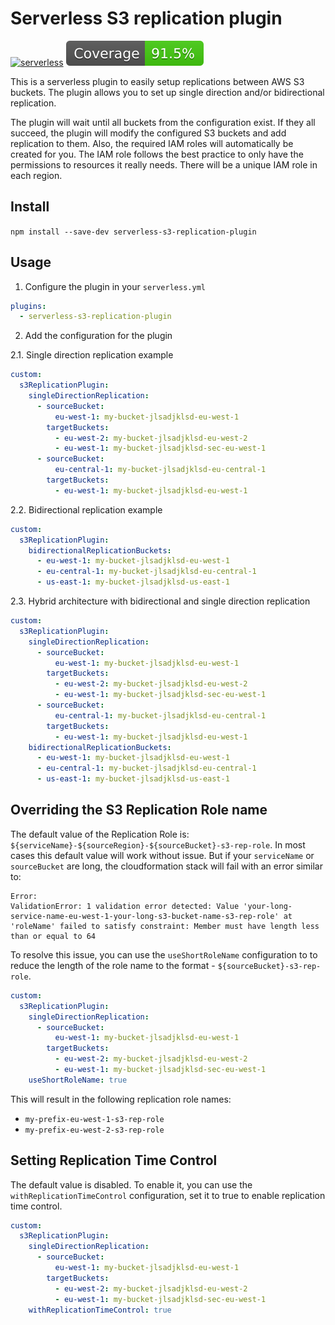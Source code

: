 # Serverless S3 replication plugin

[![serverless](http://public.serverless.com/badges/v3.svg)](http://www.serverless.com)
![Coverage Status](https://raw.githubusercontent.com/stefmorren/serverless-s3-replication-plugin/main/coverage/badge.svg?branch=master)

This is a serverless plugin to easily setup replications between AWS S3 buckets. The plugin allows you to set up single
direction and/or bidirectional replication.

The plugin will wait until all buckets from the configuration exist. If they all succeed, the plugin will modify the
configured S3 buckets and add replication to them. Also, the required IAM roles will automatically be created for you.
The IAM role follows the best practice to only have the permissions to resources it really needs. There will be a unique
IAM role in each region.

## Install

`npm install --save-dev serverless-s3-replication-plugin`

## Usage

1. Configure the plugin in your `serverless.yml`

```yaml
plugins:
  - serverless-s3-replication-plugin
```

2. Add the configuration for the plugin

2.1. Single direction replication example

```yaml
custom:
  s3ReplicationPlugin:
    singleDirectionReplication:
      - sourceBucket:
          eu-west-1: my-bucket-jlsadjklsd-eu-west-1
        targetBuckets:
          - eu-west-2: my-bucket-jlsadjklsd-eu-west-2
          - eu-west-1: my-bucket-jlsadjklsd-sec-eu-west-1
      - sourceBucket:
          eu-central-1: my-bucket-jlsadjklsd-eu-central-1
        targetBuckets:
          - eu-west-1: my-bucket-jlsadjklsd-eu-west-1
```

2.2. Bidirectional replication example

```yaml
custom:
  s3ReplicationPlugin:
    bidirectionalReplicationBuckets:
      - eu-west-1: my-bucket-jlsadjklsd-eu-west-1
      - eu-central-1: my-bucket-jlsadjklsd-eu-central-1
      - us-east-1: my-bucket-jlsadjklsd-us-east-1
```

2.3. Hybrid architecture with bidirectional and single direction replication

```yaml
custom:
  s3ReplicationPlugin:
    singleDirectionReplication:
      - sourceBucket:
          eu-west-1: my-bucket-jlsadjklsd-eu-west-1
        targetBuckets:
          - eu-west-2: my-bucket-jlsadjklsd-eu-west-2
          - eu-west-1: my-bucket-jlsadjklsd-sec-eu-west-1
      - sourceBucket:
          eu-central-1: my-bucket-jlsadjklsd-eu-central-1
        targetBuckets:
          - eu-west-1: my-bucket-jlsadjklsd-eu-west-1
    bidirectionalReplicationBuckets:
      - eu-west-1: my-bucket-jlsadjklsd-eu-west-1
      - eu-central-1: my-bucket-jlsadjklsd-eu-central-1
      - us-east-1: my-bucket-jlsadjklsd-us-east-1
```

## Overriding the S3 Replication Role name

The default value of the Replication Role is: `${serviceName}-${sourceRegion}-${sourceBucket}-s3-rep-role`.
In most cases this default value will work without issue. But if your `serviceName` or `sourceBucket` are long, the
cloudformation stack will fail with an error similar to:

```
Error:
ValidationError: 1 validation error detected: Value 'your-long-service-name-eu-west-1-your-long-s3-bucket-name-s3-rep-role' at 'roleName' failed to satisfy constraint: Member must have length less than or equal to 64
```

To resolve this issue, you can use the `useShortRoleName` configuration to to reduce the length of the role name to the
format - `${sourceBucket}-s3-rep-role`.

```yaml
custom:
  s3ReplicationPlugin:
    singleDirectionReplication:
      - sourceBucket:
          eu-west-1: my-bucket-jlsadjklsd-eu-west-1
        targetBuckets:
          - eu-west-2: my-bucket-jlsadjklsd-eu-west-2
          - eu-west-1: my-bucket-jlsadjklsd-sec-eu-west-1
    useShortRoleName: true
```

This will result in the following replication role names:

- `my-prefix-eu-west-1-s3-rep-role`
- `my-prefix-eu-west-2-s3-rep-role`

## Setting Replication Time Control

The default value is disabled.
To enable it, you can use the `withReplicationTimeControl` configuration, set it to true to enable replication time
control.

```yaml
custom:
  s3ReplicationPlugin:
    singleDirectionReplication:
      - sourceBucket:
          eu-west-1: my-bucket-jlsadjklsd-eu-west-1
        targetBuckets:
          - eu-west-2: my-bucket-jlsadjklsd-eu-west-2
          - eu-west-1: my-bucket-jlsadjklsd-sec-eu-west-1
    withReplicationTimeControl: true
```